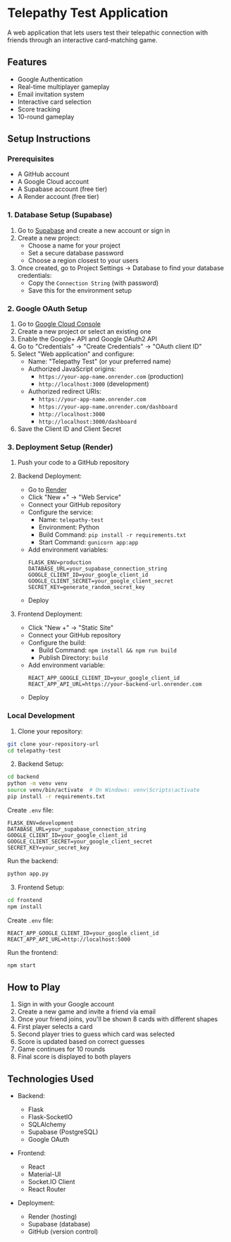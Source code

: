 # Telepathy Test Application

A web application that lets users test their telepathic connection with friends through an interactive card-matching game.

## Features

- Google Authentication
- Real-time multiplayer gameplay
- Email invitation system
- Interactive card selection
- Score tracking
- 10-round gameplay

## Setup Instructions

### Prerequisites

- A GitHub account
- A Google Cloud account
- A Supabase account (free tier)
- A Render account (free tier)

### 1. Database Setup (Supabase)

1. Go to [Supabase](https://supabase.com) and create a new account or sign in
2. Create a new project:
   - Choose a name for your project
   - Set a secure database password
   - Choose a region closest to your users
3. Once created, go to Project Settings → Database to find your database credentials:
   - Copy the `Connection String` (with password)
   - Save this for the environment setup

### 2. Google OAuth Setup

1. Go to [Google Cloud Console](https://console.cloud.google.com/)
2. Create a new project or select an existing one
3. Enable the Google+ API and Google OAuth2 API
4. Go to "Credentials" → "Create Credentials" → "OAuth client ID"
5. Select "Web application" and configure:
   - Name: "Telepathy Test" (or your preferred name)
   - Authorized JavaScript origins:
     - `https://your-app-name.onrender.com` (production)
     - `http://localhost:3000` (development)
   - Authorized redirect URIs:
     - `https://your-app-name.onrender.com`
     - `https://your-app-name.onrender.com/dashboard`
     - `http://localhost:3000`
     - `http://localhost:3000/dashboard`
6. Save the Client ID and Client Secret

### 3. Deployment Setup (Render)

1. Push your code to a GitHub repository

2. Backend Deployment:
   - Go to [Render](https://render.com)
   - Click "New +" → "Web Service"
   - Connect your GitHub repository
   - Configure the service:
     - Name: `telepathy-test`
     - Environment: Python
     - Build Command: `pip install -r requirements.txt`
     - Start Command: `gunicorn app:app`
   - Add environment variables:
     ```
     FLASK_ENV=production
     DATABASE_URL=your_supabase_connection_string
     GOOGLE_CLIENT_ID=your_google_client_id
     GOOGLE_CLIENT_SECRET=your_google_client_secret
     SECRET_KEY=generate_random_secret_key
     ```
   - Deploy

3. Frontend Deployment:
   - Click "New +" → "Static Site"
   - Connect your GitHub repository
   - Configure the build:
     - Build Command: `npm install && npm run build`
     - Publish Directory: `build`
   - Add environment variable:
     ```
     REACT_APP_GOOGLE_CLIENT_ID=your_google_client_id
     REACT_APP_API_URL=https://your-backend-url.onrender.com
     ```
   - Deploy

### Local Development

1. Clone your repository:
```bash
git clone your-repository-url
cd telepathy-test
```

2. Backend Setup:
```bash
cd backend
python -m venv venv
source venv/bin/activate  # On Windows: venv\Scripts\activate
pip install -r requirements.txt
```

Create `.env` file:
```
FLASK_ENV=development
DATABASE_URL=your_supabase_connection_string
GOOGLE_CLIENT_ID=your_google_client_id
GOOGLE_CLIENT_SECRET=your_google_client_secret
SECRET_KEY=your_secret_key
```

Run the backend:
```bash
python app.py
```

3. Frontend Setup:
```bash
cd frontend
npm install
```

Create `.env` file:
```
REACT_APP_GOOGLE_CLIENT_ID=your_google_client_id
REACT_APP_API_URL=http://localhost:5000
```

Run the frontend:
```bash
npm start
```

## How to Play

1. Sign in with your Google account
2. Create a new game and invite a friend via email
3. Once your friend joins, you'll be shown 8 cards with different shapes
4. First player selects a card
5. Second player tries to guess which card was selected
6. Score is updated based on correct guesses
7. Game continues for 10 rounds
8. Final score is displayed to both players

## Technologies Used

- Backend:
  - Flask
  - Flask-SocketIO
  - SQLAlchemy
  - Supabase (PostgreSQL)
  - Google OAuth

- Frontend:
  - React
  - Material-UI
  - Socket.IO Client
  - React Router

- Deployment:
  - Render (hosting)
  - Supabase (database)
  - GitHub (version control)
